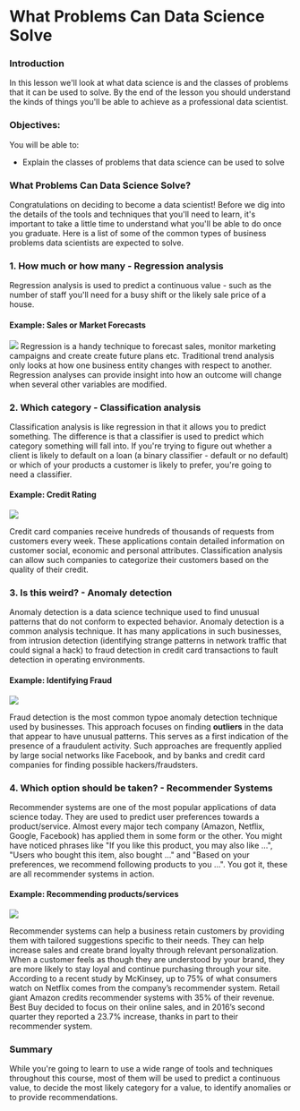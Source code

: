 
# What Problems Can Data Science Solve 

### Introduction 

In this lesson we'll look at what data science is and the classes of problems that it can be used to solve. By the end of the lesson you should understand the kinds of things you'll be able to achieve as a professional data scientist.

### Objectives:
You will be able to:
* Explain the classes of problems that data science can be used to solve

### What Problems Can Data Science Solve?

Congratulations on deciding to become a data scientist! Before we dig into the details of the tools and techniques that you'll need to learn, it's important to take a little time to understand what you'll be able to do once you graduate. Here is a list of some of the common types of business problems data scientists are expected to solve. 

### 1. How much or how many - Regression analysis

Regression analysis is used to predict a continuous value - such as the number of staff you'll need for a busy shift or the likely sale price of a house. 

#### Example:  Sales or Market Forecasts

![](https://analysights.files.wordpress.com/2010/05/051310_0140_forecastfri21.png?w=450)
Regression is a handy technique to forecast sales, monitor marketing campaigns and create create future plans etc. Traditional trend analysis only looks at how one business entity changes with respect to another. Regression analyses can provide insight into how an outcome will change when several other variables are modified.


### 2. Which category - Classification analysis

Classification analysis is like regression in that it allows you to predict something. The difference is that a classifier is used to predict which category something will fall into. If you're trying to figure out whether a client is likely to default on a loan (a binary classifier - default or no default) or which of your products a customer is likely to prefer, you're going to need a classifier.

#### Example: Credit Rating

![](https://image.slidesharecdn.com/creditratingagencies-150922200742-lva1-app6891/95/credit-rating-agencies-15-638.jpg?cb=1442952619)

Credit card companies receive hundreds of thousands of requests from customers every week. These applications contain detailed information on customer social, economic and personal attributes. Classification analysis can allow such companies to categorize their customers based on the quality of their credit.


### 3. Is this weird? - Anomaly detection

Anomaly detection is a data science technique used to find unusual patterns that do not conform to expected behavior. Anomaly detection is a common analysis technique. It has many applications in such businesses, from intrusion detection (identifying strange patterns in network traffic that could signal a hack) to fraud detection in credit card transactions to fault detection in operating environments.

#### Example: Identifying Fraud

![](https://cdn-images-1.medium.com/max/1200/1*F_yiILIE954AZPgPADx76A.png)

Fraud detection is the most common typoe anomaly detection technique used by businesses. This approach focuses on finding **outliers** in the data that appear to have unusual patterns.  This serves as a first indication of the presence of a fraudulent activity. Such approaches are frequently applied by large social networks like Facebook, and by banks and credit card companies for finding possible hackers/fraudsters.

### 4. Which option should be taken? - Recommender Systems

Recommender systems are one of the most popular applications of data science today. They are used to predict user preferences towards a product/service. Almost every major tech company (Amazon, Netflix, Google, Facebook) has applied them in some form or the other. You might have noticed phrases like "If you like this product, you may also like ...", "Users who bought this item, also bought ..." and "Based on your preferences, we recommend following products to you ...". You got it, these are all recommender systems in action. 

#### Example: Recommending products/services

![](http://blog.prediction.io/assets/images/Masters.png)

Recommender systems can help a business retain customers by providing them with tailored suggestions specific to their needs. They can help increase sales and create brand loyalty through relevant personalization. When a customer feels as though they are understood by your brand, they are more likely to stay loyal and continue purchasing through your site.
According to a recent study by McKinsey, up to 75% of what consumers watch on Netflix comes from the company’s recommender system. Retail giant Amazon credits recommender systems with 35% of their revenue. Best Buy decided to focus on their online sales, and in 2016’s second quarter they reported a 23.7% increase, thanks in part to their recommender system. 


### Summary

While you're going to learn to use a wide range of tools and techniques throughout this course, most of them will be used to predict a continuous value, to decide the most likely category for a value, to identify anomalies or to provide recommendations.

